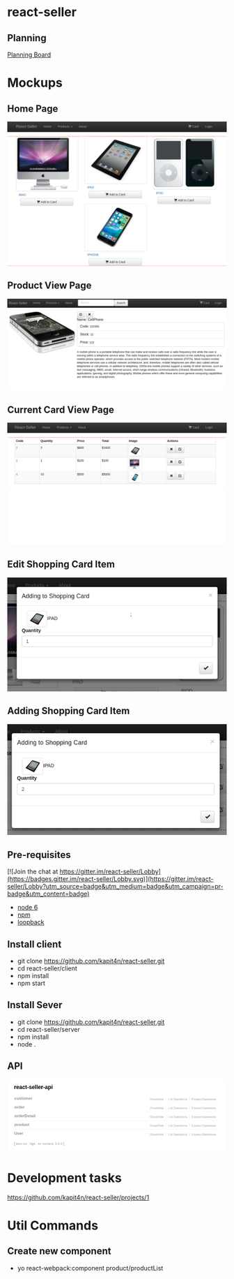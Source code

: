 # react-seller

## Planning
[Planning Board](https://github.com/kapit4n/react-seller/projects/1)

# Mockups

## Home Page
![Item View Page](https://github.com/kapit4n/react-seller/raw/master/mockups/react_seller_home.png)

## Product View Page
![Item View Page](https://github.com/kapit4n/react-seller/raw/master/mockups/react_seller_product_view.png)

## Current Card View Page
![Item View Page](https://github.com/kapit4n/react-seller/raw/master/mockups/react_seller_current_card.png)

## Edit Shopping Card Item
![Item View Page](https://github.com/kapit4n/react-seller/raw/master/mockups/react_seller_add_shopping_card_item.png)

## Adding Shopping Card Item
![Item View Page](https://github.com/kapit4n/react-seller/raw/master/mockups/react_seller_edit_shopping_card_item.png)

## Pre-requisites

[![Join the chat at https://gitter.im/react-seller/Lobby](https://badges.gitter.im/react-seller/Lobby.svg)](https://gitter.im/react-seller/Lobby?utm_source=badge&utm_medium=badge&utm_campaign=pr-badge&utm_content=badge)
* [node 6](https://nodejs.org/en/)
* [npm](https://docs.npmjs.com/)
* [loopback](https://loopback.io/)

## Install client
* git clone https://github.com/kapit4n/react-seller.git
* cd react-seller/client
* npm install
* npm start

## Install Sever
* git clone https://github.com/kapit4n/react-seller.git
* cd react-seller/server
* npm install
* node .

## API
![Item View Page](https://github.com/kapit4n/react-seller/raw/master/mockups/react_seller_api.png)


# Development tasks
https://github.com/kapit4n/react-seller/projects/1

# Util Commands
## Create new component
* yo react-webpack:component product/productList

